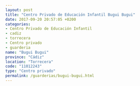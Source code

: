 ```yaml
---
layout: post
title: "Centro Privado de Educación Infantil Bugui Bugui"
date: 2017-09-20 20:57:05 +0200
categories:
- Centro Privado de Educación Infantil
- cadiz
- torrecera
- Centro privado
- guarderia
name: "Bugui Bugui"
province: "Cádiz"
location: "Torrecera"
code: "11012243"
type: "Centro privado"
permalink: /guarderias/bugui-bugui.html
---
```

